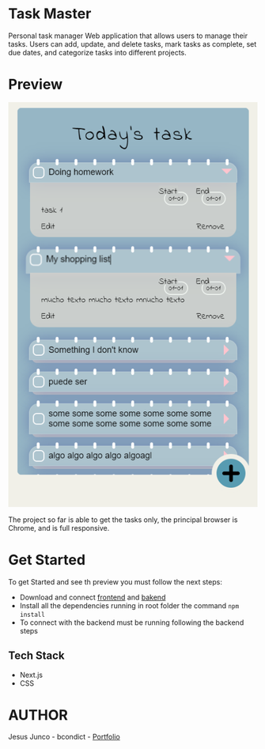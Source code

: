 # Task Master
Personal task manager
Web application that allows users to manage their tasks. Users can add, update, and delete tasks, mark tasks as complete, set due dates, and categorize tasks into different projects.

# Preview
![preview](./Images/preview.png)

The project so far is able to get the tasks only, the principal browser is Chrome, and is full responsive.

# Get Started
To get Started and see th preview you must follow the next steps:

- Download and connect [frontend](https://github.com/bcondict/Yilunn-TM-Frontend) and [bakend](https://github.com/bcondict/Yilunn-TM-Backend)
- Install all the dependencies running in root folder the command `npm install`
- To connect with the backend must be running following the backend steps

## Tech Stack
- Next.js
- CSS

# AUTHOR
Jesus Junco - bcondict - [Portfolio](https://bcondict.vercel.app/)
